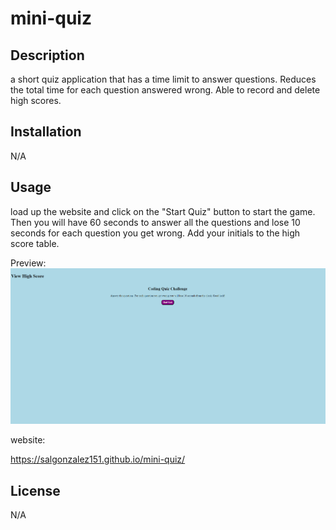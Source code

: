 # mini-quiz

## Description

a short quiz application that has a time limit to answer questions. Reduces the total time for each question answered wrong. Able to record and delete high scores.

## Installation

N/A

## Usage

load up the website and click on the "Start Quiz" button to start the game. Then you will have 60 seconds to answer all the questions and lose 10 seconds for each question you get wrong. Add your initials to the high score table.

Preview: 
![website preview](./assets/Images/website-preview.png)

website:

https://salgonzalez151.github.io/mini-quiz/

## License

N/A